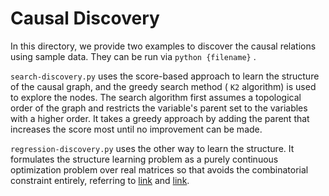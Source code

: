 # Causal Discovery

In this directory, we provide two examples to discover the causal relations using sample data. They can be run via `python {filename}` .

`search-discovery.py` uses the score-based approach to learn the structure of the causal graph, and the greedy search method ( `K2` algorithm) is used to explore the nodes. The search algorithm first assumes a topological order of the graph and restricts the variable's parent set to the variables with a higher order. It takes a greedy approach by adding the parent that increases the score most until no improvement can be made.

`regression-discovery.py` uses the other way to learn the structure. It formulates the structure learning problem as a purely continuous optimization problem over real matrices so that avoids the combinatorial constraint entirely, referring to [link](https://arxiv.org/abs/1803.01422) and [link](https://arxiv.org/abs/1909.13189).
